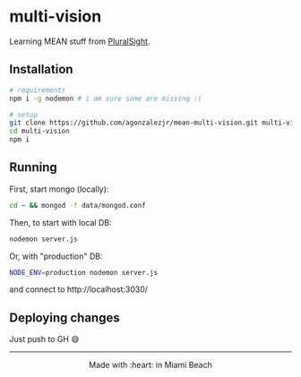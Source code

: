 # multi-vision

Learning MEAN stuff from [PluralSight](https://app.pluralsight.com/player?course=building-angularjs-nodejs-apps-mean).

## Installation

```sh
# requirements
npm i -g nodemon # i am sure some are missing :(

# setup
git clone https://github.com/agonzalezjr/mean-multi-vision.git multi-vision
cd multi-vision
npm i
```

## Running

First, start mongo (locally):

```sh
cd ~ && mongod -f data/mongod.conf
```

Then, to start with local DB:

```sh
nodemon server.js
```

Or, with "production" DB:

```sh
NODE_ENV=production nodemon server.js
```

and connect to http://localhost:3030/

## Deploying changes

Just push to GH :smile:


---

<p align="center">
Made with :heart: in Miami Beach <br/>
</p>
